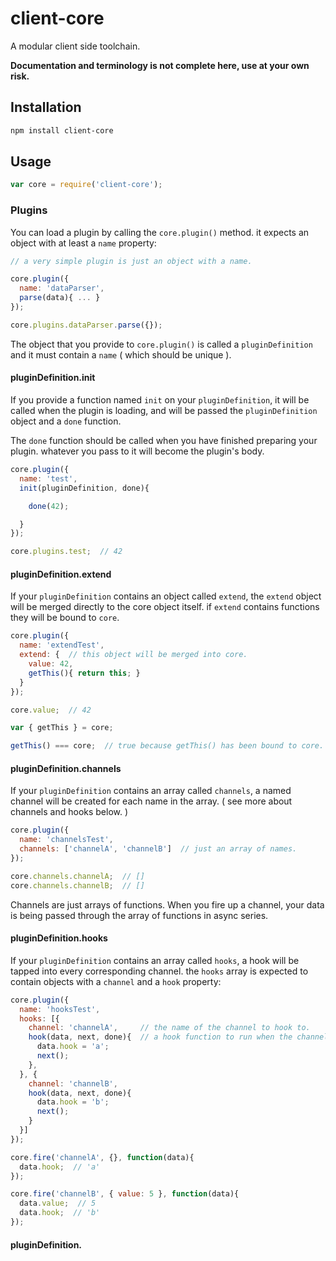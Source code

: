 # client-core

A modular client side toolchain.

**Documentation and terminology is not complete here, use at your own risk.**

## Installation

```sh
npm install client-core
```

## Usage
```javascript
var core = require('client-core');
```
### Plugins

You can load a plugin by calling the `core.plugin()` method. it expects an object with at least a `name` property:
```javascript
// a very simple plugin is just an object with a name.

core.plugin({
  name: 'dataParser',
  parse(data){ ... }
});

core.plugins.dataParser.parse({});
```

The object that you provide to `core.plugin()` is called a `pluginDefinition` and it must contain a `name` ( which should be unique ).

#### pluginDefinition.init

If you provide a function named `init` on your `pluginDefinition`, it will be called when the plugin is loading, and will be passed the `pluginDefinition` object and a `done` function.

The `done` function should be called when you have finished preparing your plugin. whatever you pass to it will become the plugin's body.

```javascript
core.plugin({
  name: 'test',
  init(pluginDefinition, done){

    done(42);

  }
});

core.plugins.test;  // 42
``` 

#### pluginDefinition.extend

If your `pluginDefinition` contains an object called `extend`, the `extend` object will be merged directly to the core object itself. if `extend` contains functions they will be bound to `core`.

```javascript
core.plugin({
  name: 'extendTest',
  extend: {  // this object will be merged into core.
    value: 42,
    getThis(){ return this; }
  }
});

core.value;  // 42

var { getThis } = core;

getThis() === core;  // true because getThis() has been bound to core.
``` 

#### pluginDefinition.channels

If your `pluginDefinition` contains an array called `channels`, a named channel will be created for each name in the array. ( see more about channels and hooks below. )

```javascript
core.plugin({
  name: 'channelsTest',
  channels: ['channelA', 'channelB']  // just an array of names.
});

core.channels.channelA;  // [] 
core.channels.channelB;  // [] 
```

Channels are just arrays of functions. When you fire up a channel, your data is being passed through the array of functions in async series.

#### pluginDefinition.hooks

If your `pluginDefinition` contains an array called `hooks`, a hook will be tapped into every corresponding channel.
the `hooks` array is expected to contain objects with a `channel` and a `hook` property:

```javascript
core.plugin({
  name: 'hooksTest',
  hooks: [{
    channel: 'channelA',     // the name of the channel to hook to.
    hook(data, next, done){  // a hook function to run when the channel fires.
      data.hook = 'a';
      next();
    },
  }, {
    channel: 'channelB',
    hook(data, next, done){
      data.hook = 'b';
      next();
    }
  }]
});

core.fire('channelA', {}, function(data){
  data.hook;  // 'a'
});

core.fire('channelB', { value: 5 }, function(data){
  data.value;  // 5
  data.hook;  // 'b'
});
```

#### pluginDefinition.

